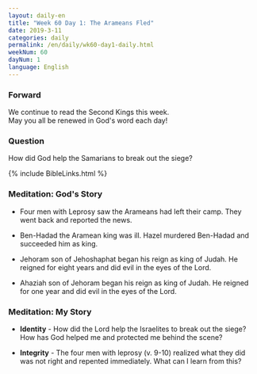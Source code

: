 ```yaml
---
layout: daily-en
title: "Week 60 Day 1: The Arameans Fled"
date: 2019-3-11 
categories: daily
permalink: /en/daily/wk60-day1-daily.html
weekNum: 60
dayNum: 1
language: English
---
```

### Forward     
We continue to read the Second Kings this week.  
May you all be renewed in God's word each day!

### Question     
How did God help the Samarians to break out the siege?

{% include BibleLinks.html %} 

### Meditation: God's Story   
+ Four men with Leprosy saw the Arameans had left their camp. They went back and reported the news. 

+ Ben-Hadad the Aramean king was ill. Hazel murdered Ben-Hadad and succeeded him as king. 

+ Jehoram son of Jehoshaphat began his reign as king of Judah. He reigned for eight years and did evil in the eyes of the Lord. 

+ Ahaziah son of Jehoram began his reign as king of Judah. He reigned for one year and did evil in the eyes of the Lord. 

### Meditation: My Story   
+ **Identity** - How did the Lord help the Israelites to break out the siege? How has God helped me and protected me behind the scene? 

+ **Integrity** - The four men with leprosy (v. 9-10) realized what they did was not right and repented immediately. What can I learn from this? 
